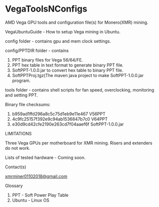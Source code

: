 # VegaToolsNConfigs
AMD Vega GPU tools and configuration file(s) for Monero(XMR) mining.

VegaUbuntuGuide - How to setup Vega mining in Ubuntu.

config folder - contains gpu and mem clock settings.

config/PPTDIR folder - contains
1. PPT binary files for Vega 56/64/FE.
2. PPT hex table in text format to generate binary PPT file.
3. SoftPPT-1.0.0.jar to convert hex table to binary PPT file.
4. SoftPPTProj.tgz(The maven java project to make SoftPPT-1.0.0.jar program.

tools folder - contains shell scripts for fan speed, overclocking, monitoring and setting PPT.

Binary file checksums:
1.   b959ad1ffd296a8c5c75d1eb9e11e467  V56PPT
2.   4c9fc25157f392e9c94ab1536847b7c0  V64PPT
3.   e30d9cd42cfe2190e263cd7f04aaef6f  SoftPPT-1.0.0.jar

LIMITATIONS

Three Vega GPUs per motherboard for XMR mining.  Risers and extenders do not work.

Lists of tested hardware - Coming soon.

Contact(s)

xmrminer01102018@gmail.com

Glossary
1. PPT - Soft Power Play Table
2. Ubuntu - Linux OS
